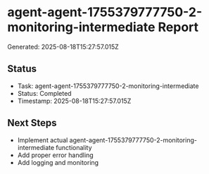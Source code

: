 # agent-agent-1755379777750-2-monitoring-intermediate Report

Generated: 2025-08-18T15:27:57.015Z

## Status
- Task: agent-agent-1755379777750-2-monitoring-intermediate
- Status: Completed
- Timestamp: 2025-08-18T15:27:57.015Z

## Next Steps
- Implement actual agent-agent-1755379777750-2-monitoring-intermediate functionality
- Add proper error handling
- Add logging and monitoring
